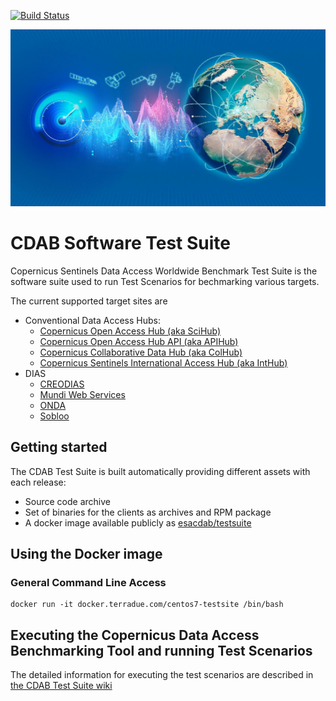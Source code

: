 [![Build Status](https://build.terradue.com/job/Terradue/job/cdab-testsuite/job/master/badge/icon)](https://build.terradue.com/blue/organizations/jenkins/Terradue%2Fcdab-testsuite/activity?branch=master)

![CDAB logo](doc/images/cdab-logo.jpg)

# CDAB Software Test Suite

Copernicus Sentinels Data Access Worldwide Benchmark Test Suite is the software suite used to run Test Scenarios for bechmarking various targets.

The current supported target sites are

* Conventional Data Access Hubs:
  * [Copernicus Open Access Hub (aka SciHub)](https://scihub.copernicus.eu/)
  * [Copernicus Open Access Hub API (aka APIHub)](https://scihub.copernicus.eu/twiki/do/view/SciHubWebPortal/APIHubDescription)
  * [Copernicus Collaborative Data Hub (aka ColHub)](https://colhub.copernicus.eu/)
  * [Copernicus Sentinels International Access Hub (aka IntHub)](https://inthub.copernicus.eu/)
* DIAS
  * [CREODIAS](https://creodias.eu/)
  * [Mundi Web Services](https://mundiwebservices.com/)
  * [ONDA](https://www.onda-dias.eu/)
  * [Sobloo](https://sobloo.eu/)


## Getting started

The CDAB Test Suite is built automatically providing different assets with each release:
- Source code archive
- Set of binaries for the clients as archives and RPM package
- A docker image available publicly as [esacdab/testsuite](https://hub.docker.com/repository/docker/esacdab/testsuite)

## Using the Docker image

### General Command Line Access

    docker run -it docker.terradue.com/centos7-testsite /bin/bash

## Executing the Copernicus Data Access Benchmarking Tool and running Test Scenarios

The detailed information for executing the test scenarios are described in [the CDAB Test Suite wiki](https://github.com/Terradue/cdab-testsuite/wiki)
